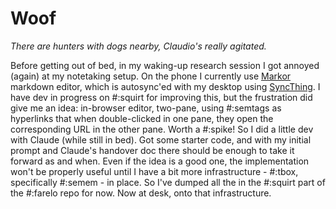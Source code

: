 # Woof

*There are hunters with dogs nearby, Claudio's really agitated.*

 Before getting out of bed, in my waking-up research session I got annoyed (again) at my notetaking setup. On the phone I currently use [Markor](https://github.com/gsantner/markor) markdown editor, which is autosync'ed with my desktop using [SyncThing](https://syncthing.net/). I have dev in progress on #:squirt for improving this, but the frustration did give me an idea: in-browser editor, two-pane, using #:semtags as hyperlinks that when double-clicked in one pane, they open the corresponding URL in the other pane. Worth a #:spike! So I did a little dev with Claude (while still in bed). Got some starter code, and with my initial prompt and Claude's handover doc there should be enough to take it forward as and when. Even if the idea is a good one, the implementation won't be properly useful until I have a bit more infrastructure - #:tbox, specifically #:semem - in place. So I've dumped all the in the #:squirt part of the #:farelo repo for now. Now at desk, onto that infrastructure.

    
